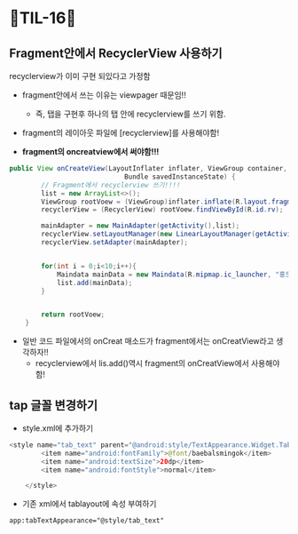 # 🐬TIL-16🐬

## Fragment안에서 RecyclerView 사용하기
recyclerview가 이미 구현 되있다고 가정함
- fragment안에서 쓰는 이유는 viewpager 때문임!!
  - 즉, 탭을 구현후 하나의 탭 안에 recyclerview를 쓰기 위함.
  
- fragment의 레이아웃 파일에 [recyclerview]를 사용해야함!   
- __fragment의 oncreatview에서 써야함!!!__
```java
public View onCreateView(LayoutInflater inflater, ViewGroup container,
                             Bundle savedInstanceState) {
        // Fragment에서 recyclerview 쓰기!!!!
        list = new ArrayList<>();
        ViewGroup rootVoew = (ViewGroup)inflater.inflate(R.layout.fragment_blank1,container,false);
        recyclerView = (RecyclerView) rootVoew.findViewById(R.id.rv);

        mainAdapter = new MainAdapter(getActivity(),list);
        recyclerView.setLayoutManager(new LinearLayoutManager(getActivity()));
        recyclerView.setAdapter(mainAdapter);


        for(int i = 0;i<10;i++){
            Maindata mainData = new Maindata(R.mipmap.ic_launcher, "홍드로이드", "리사이클러뷰"+i);
            list.add(mainData);
        }


        return rootVoew;
    }
```        
- 일반 코드 파일에서의 onCreat 매소드가 fragment에서는 onCreatView라고 생각하자!!
  - recyclerview에서 lis.add()역시 fragment의 onCreatView에서 사용해야함!
  
## tap 글꼴 변경하기
- style.xml에 추가하기
```java
<style name="tab_text" parent="@android:style/TextAppearance.Widget.TabWidget">
        <item name="android:fontFamily">@font/baebalsmingok</item>
        <item name="android:textSize">20dp</item>
        <item name="android:fontStyle">normal</item>

    </style>
```
- 기존 xml에서 tablayout에 속성 부여하기
```
app:tabTextAppearance="@style/tab_text"
```
